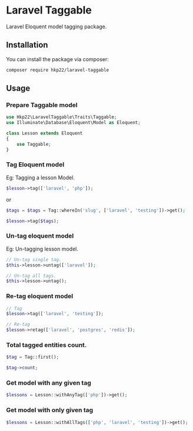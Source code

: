 # Laravel Taggable

Laravel Eloquent model tagging package.

## Installation

You can install the package via composer:

```bash
composer require hkp22/laravel-taggable
```

## Usage

### Prepare Taggable model

```php
use Hkp22\LaravelTaggable\Traits\Taggable;
use Illuminate\Database\Eloquent\Model as Eloquent;

class Lesson extends Eloquent
{
    use Taggable;
}
```


### Tag Eloquent model
Eg: Tagging a lesson Model.

```php
$lesson->tag(['laravel', 'php']);
```
or

```php
$tags = $tags = Tag::whereIn('slug', ['laravel', 'testing'])->get();

$lesson->tag($tags);
```

### Un-tag eloquent model
Eg: Un-tagging lesson model.

```php
// Un-tag single tag.
$this->lesson->untag(['laravel']);

// Un-tag all tags.
$this->lesson->untag();    
```

### Re-tag eloquent model
```php
// Tag
$lesson->tag(['laravel', 'testing']);

// Re-tag
$lesson->retag(['laravel', 'postgres', 'redis']);
```

### Total tagged entities count.

```php
$tag = Tag::first();

$tag->count;
```

### Get model with any given tag

```php
$lessons = Lesson::withAnyTag(['php'])->get();
```

### Get model with only given tag

```php
$lessons = Lesson::withAllTags(['php', 'laravel', 'testing'])->get();
```

